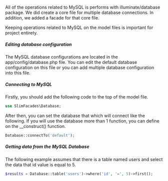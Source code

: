 All of the operations related to MySQL is performs with illuminate/database package. We did create a core file for multiple database connections. In addition, we added a facade for that core file.
 
Keeping operations related to MySQL on the model files is important for project entirety.
 
##### Editing database configuration
 
The MySQL database configurations are located in the app/config/database.php file. You can edit the default database configuration on this file or you can add multiple database configuration into this file.
 
##### Connecting to MySQL
 
Firstly, you should add the following code to the top of the model file.
 
```php
use SlimFacades\Database;
```
 
After then, you can set the database that which will connect like the following. If you will use the database more than 1 function, you can define on the __construct() function.
 
```php
Database::connectTo('default');
```
 
##### Getting data from the MySQL Database
 
The following example assumes that there is a table named users and select the data that id value is equal to 5.
 
```php
$results = Database::table('users')->where('id', '=', 5)->first(); 
```
